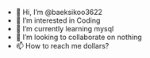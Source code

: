 - 👋 Hi, I’m @baeksikoo3622
- 👀 I’m interested in Coding
- 🌱 I’m currently learning mysql
- 💞️ I’m looking to collaborate on nothing
- 📫 How to reach me dollars?

<!---
baeksikoo3622/baeksikoo3622 is a ✨ special ✨ repository because its `README.md` (this file) appears on your GitHub profile.
You can click the Preview link to take a look at your changes.
--->
